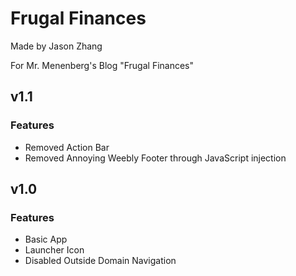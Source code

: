  # Frugal Finances
 Made by Jason Zhang
 
 For Mr. Menenberg's Blog "Frugal Finances"
 ## v1.1
 
 ### Features
 
 - Removed Action Bar
 - Removed Annoying Weebly Footer through JavaScript injection

 ## v1.0
 
 ### Features
 
 - Basic App
 - Launcher Icon
 - Disabled Outside Domain Navigation
